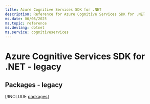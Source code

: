 ```yaml
---
title: Azure Cognitive Services SDK for .NET
description: Reference for Azure Cognitive Services SDK for .NET
ms.date: 06/05/2025
ms.topic: reference
ms.devlang: dotnet
ms.service: cognitiveservices
---
```

# Azure Cognitive Services SDK for .NET - legacy
## Packages - legacy
[!INCLUDE [packages](cognitive-services-index.md)]